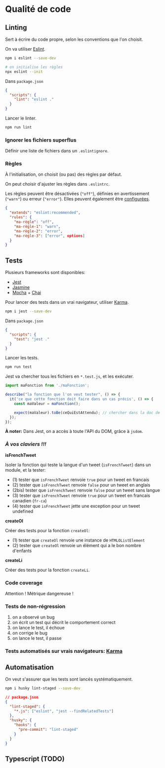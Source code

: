 # Qualité de code

## Linting

Sert à écrire du code propre, selon les conventions que l'on choisit.

On va utiliser [Eslint](https://eslint.org/).

```bash
npm i eslint --save-dev

# on initialise les règles
npx eslint --init
```

Dans `package.json`

```json
{
  "scripts": {
    "lint": "eslint ."
  }
}
```

Lancer le linter.

```bash
npm run lint
```

### Ignorer les fichiers superflus

Définir une liste de fichiers dans un `.eslintignore`.

### Règles

À l'initialisation, on choisit (ou pas) des règles par défaut.

On peut choisir d'ajuster les règles dans `.eslintrc`.

Les règles peuvent être désactivées (`"off"`), définies en avertissement (`"warn"`) ou erreur (`"error"`). Elles peuvent également être [configurées](https://eslint.org/docs/rules/).

```json
{
  "extends": "eslint:recommended",
  "rules": {
    "ma-règle": "off",
    "ma-règle-1": "warn",
    "ma-règle-2": "error",
    "ma-règle-3": ["error", options]
  }
}
```

## Tests

Plusieurs frameworks sont disponibles:

- [Jest](https://jestjs.io/)
- [Jasmine](https://jasmine.github.io/)
- [Mocha](https://mochajs.org/) + [Chai](https://www.chaijs.com/)

Pour lancer des tests dans un vrai navigateur, utiliser [Karma](https://karma-runner.github.io/2.0/index.html).

```bash
npm i jest --save-dev
```

Dans `package.json`

```json
{
  "scripts": {
    "test": "jest ."
  }
}
```

Lancer les tests.

```bash
npm run test
```

Jest va chercher tous les fichiers en `*.test.js`, et les exécuter.

```js
import maFonction from './maFonction';

describe("la fonction que l'on veut tester", () => {
  it('ce que cette fonction doit faire dans un cas précis', () => {
    const maValeur = maFonction();

    expect(maValeur).toBe(ceQuiEstAttendu); // chercher dans la doc de Jest
  });
});
```

**À noter:** Dans Jest, on a accès à toute l'API du DOM, grâce à `jsdom`.

### **_À vos claviers !!!_**

**isFrenchTweet**

Isoler la fonction qui teste la langue d'un tweet (`isFrenchTweet`) dans un module, et la tester:

- (1) tester que `isFrenchTweet` renvoie `true` pour un tweet en francais
- (2) tester que `isFrenchTweet` renvoie `false` pour un tweet en anglais
- (2bis) tester que `isFrenchTweet` renvoie `false` pour un tweet sans langue
- (3) tester que `isFrenchTweet` renvoie `true` pour un tweet en francais canadien (`fr-ca`)
- (4) tester que `isFrenchTweet` jette une exception pour un tweet undefined

**createOl**

Créer des tests pour la fonction `createOl`:

- (1) tester que `createOl` renvoie une instance de `HTMLOListElement`
- (2) tester que `createOl` renvoie un élément qui a le bon nombre d'enfants

**createLi**

Créer des tests pour la fonction `createLi`.

### Code coverage

Attention ! Métrique dangereuse !

### Tests de non-régression

1. on a observé un bug
2. on écrit un test qui décrit le comportement correct
3. on lance le test, il échoue
4. on corrige le bug
5. on lance le test, il passe

### Tests automatisés sur vrais navigateurs: [Karma](https://developers.google.com/web/updates/2017/06/headless-karma-mocha-chai)

## Automatisation

On veut s'assurer que les tests sont lancés systématiquement.

```bash
npm i husky lint-staged --save-dev
```

```json
// package.json
{
  "lint-staged": {
    "*.js": ["eslint", "jest --findRelatedTests"]
  },
  "husky": {
    "hooks": {
      "pre-commit": "lint-staged"
    }
  }
}
```

## Typescript (TODO)
